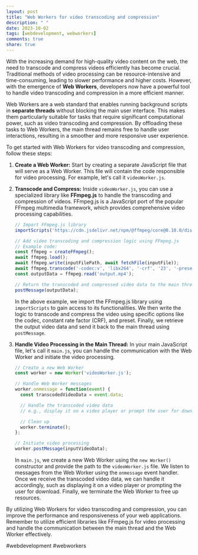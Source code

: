 ```yaml
---
layout: post
title: "Web Workers for video transcoding and compression"
description: " "
date: 2023-10-02
tags: [webdevelopment, webworkers]
comments: true
share: true
---
```


With the increasing demand for high-quality video content on the web, the need to transcode and compress videos efficiently has become crucial. Traditional methods of video processing can be resource-intensive and time-consuming, leading to slower performance and higher costs. However, with the emergence of **Web Workers**, developers now have a powerful tool to handle video transcoding and compression in a more efficient manner.

Web Workers are a web standard that enables running background scripts in **separate threads** without blocking the main user interface. This makes them particularly suitable for tasks that require significant computational power, such as video transcoding and compression. By offloading these tasks to Web Workers, the main thread remains free to handle user interactions, resulting in a smoother and more responsive user experience.

To get started with Web Workers for video transcoding and compression, follow these steps:

1. **Create a Web Worker:** Start by creating a separate JavaScript file that will serve as a Web Worker. This file will contain the code responsible for video processing. For example, let's call it `videoWorker.js`.

2. **Transcode and Compress:** Inside `videoWorker.js`, you can use a specialized library like **FFmpeg.js** to handle the transcoding and compression of videos. FFmpeg.js is a JavaScript port of the popular FFmpeg multimedia framework, which provides comprehensive video processing capabilities.

   ```javascript
   // Import FFmpeg.js library
   importScripts('https://cdn.jsdelivr.net/npm/@ffmpeg/core@0.10.0/dist/ffmpeg.min.js');

   // Add video transcoding and compression logic using FFmpeg.js
   // Example code:
   const ffmpeg = createFFmpeg();
   await ffmpeg.load();
   await ffmpeg.write(inputFilePath, await fetchFile(inputFile));
   await ffmpeg.transcode('-codec:v', 'libx264', '-crf', '23', '-preset', 'ultrafast', 'output.mp4');
   const outputData = ffmpeg.read('output.mp4');

   // Return the transcoded and compressed video data to the main thread
   postMessage(outputData);
   ```

   In the above example, we import the FFmpeg.js library using `importScripts` to gain access to its functionalities. We then write the logic to transcode and compress the video using specific options like the codec, constant rate factor (CRF), and preset. Finally, we retrieve the output video data and send it back to the main thread using `postMessage`.

3. **Handle Video Processing in the Main Thread:** In your main JavaScript file, let's call it `main.js`, you can handle the communication with the Web Worker and initiate the video processing.

   ```javascript
   // Create a new Web Worker
   const worker = new Worker('videoWorker.js');

   // Handle Web Worker messages
   worker.onmessage = function(event) {
     const transcodedVideoData = event.data;

     // Handle the transcoded video data
     // e.g., display it on a video player or prompt the user for download

     // Clean up
     worker.terminate();
   };

   // Initiate video processing
   worker.postMessage(inputVideoData);
   ```

   In `main.js`, we create a new Web Worker using the `new Worker()` constructor and provide the path to the `videoWorker.js` file. We listen to messages from the Web Worker using the `onmessage` event handler. Once we receive the transcoded video data, we can handle it accordingly, such as displaying it on a video player or prompting the user for download. Finally, we terminate the Web Worker to free up resources.

By utilizing Web Workers for video transcoding and compression, you can improve the performance and responsiveness of your web applications. Remember to utilize efficient libraries like FFmpeg.js for video processing and handle the communication between the main thread and the Web Worker effectively.

#webdevelopment #webworkers